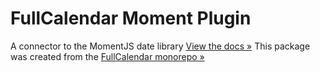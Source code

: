# FullCalendar Moment Plugin
A connector to the MomentJS date library
[View the docs &raquo;](https://fullcalendar.io/docs/moment-plugins)
This package was created from the [FullCalendar monorepo &raquo;](https://github.com/fullcalendar/fullcalendar)
